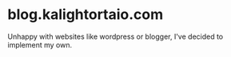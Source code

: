 # blog.kalightortaio.com
Unhappy with websites like wordpress or blogger, I've decided to implement my own.
